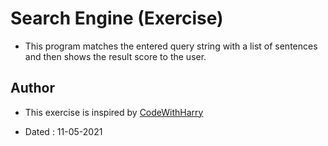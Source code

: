 # Search Engine (Exercise)

* This program matches the entered query string with a list of sentences and then shows the result score to the user.

## Author

- This exercise is inspired by [CodeWithHarry](https://youtube.com/playlist?list=PLu0W_9lII9agICnT8t4iYVSZ3eykIAOME)

- Dated : 11-05-2021